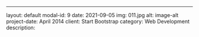 ---
layout: default
modal-id: 9
date: 2021-09-05
img: 011.jpg
alt: image-alt
project-date: April 2014
client: Start Bootstrap
category: Web Development
description: 